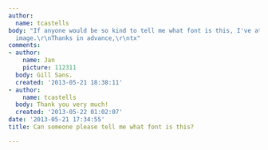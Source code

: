 ```yaml
---
author:
  name: tcastells
body: "If anyone would be so kind to tell me what font is this, I've attached the
  image.\r\nThanks in advance,\r\ntx"
comments:
- author:
    name: Jan
    picture: 112311
  body: Gill Sans.
  created: '2013-05-21 18:38:11'
- author:
    name: tcastells
  body: Thank you very much!
  created: '2013-05-22 01:02:07'
date: '2013-05-21 17:34:55'
title: Can someone please tell me what font is this?

---
```

